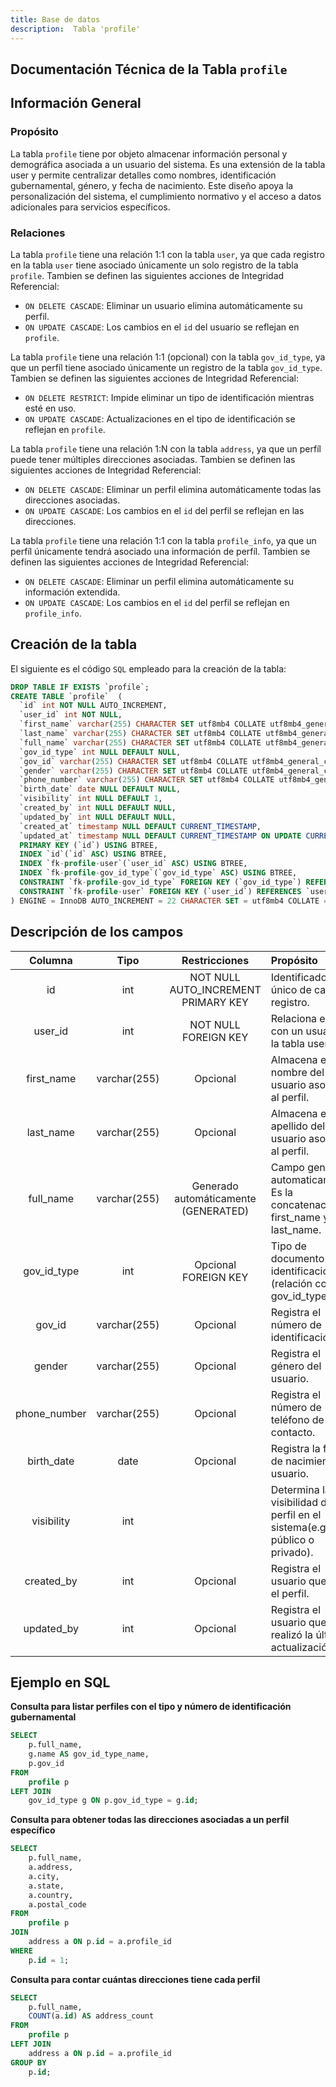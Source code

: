 ```yaml
---
title: Base de datos
description:  Tabla 'profile'
---
```



## Documentación Técnica de la Tabla `profile`

## Información General

### Propósito
La tabla `profile` tiene por objeto almacenar información personal y demográfica asociada a un usuario del sistema. Es una extensión de la tabla user y permite centralizar detalles como nombres, identificación gubernamental, género, y fecha de nacimiento. Este diseño apoya la personalización del sistema, el cumplimiento normativo y el acceso a datos adicionales para servicios específicos.

### Relaciones
La tabla `profile` tiene una relación 1:1 con la tabla `user`, ya que cada registro en la tabla `user` tiene asociado únicamente un solo registro de la tabla `profile`.
Tambien se definen las siguientes acciones de Integridad Referencial:
- `ON DELETE CASCADE`: Eliminar un usuario elimina automáticamente su perfil.
- `ON UPDATE CASCADE`: Los cambios en el `id` del usuario se reflejan en `profile`.

La tabla `profile` tiene una relación 1:1 (opcional) con la tabla `gov_id_type`, ya que un perfíl tiene asociado únicamente un registro de la tabla `gov_id_type`.
Tambien se definen las siguientes acciones de Integridad Referencial:
- `ON DELETE RESTRICT`: Impide eliminar un tipo de identificación mientras esté en uso.
- `ON UPDATE CASCADE`: Actualizaciones en el tipo de identificación se reflejan en `profile`.

La tabla `profile` tiene una relación 1:N con la tabla `address`, ya que un perfíl puede tener múltiples direcciones asociadas.
Tambien se definen las siguientes acciones de Integridad Referencial:
- `ON DELETE CASCADE`: Eliminar un perfil elimina automáticamente todas las direcciones asociadas.
- `ON UPDATE CASCADE`: Los cambios en el `id` del perfil se reflejan en las direcciones.

La tabla `profile` tiene una relación 1:1 con la tabla `profile_info`, ya que un perfíl únicamente tendrá asociado una información de perfíl.
Tambien se definen las siguientes acciones de Integridad Referencial:
- `ON DELETE CASCADE`: Eliminar un perfil elimina automáticamente su información extendida.
- `ON UPDATE CASCADE`: Los cambios en el `id` del perfil se reflejan en `profile_info`.


## Creación de la tabla
El siguiente es el código `SQL` empleado para la creación de la tabla:
``` sql
DROP TABLE IF EXISTS `profile`;
CREATE TABLE `profile`  (
  `id` int NOT NULL AUTO_INCREMENT,
  `user_id` int NOT NULL,
  `first_name` varchar(255) CHARACTER SET utf8mb4 COLLATE utf8mb4_general_ci NULL DEFAULT NULL,
  `last_name` varchar(255) CHARACTER SET utf8mb4 COLLATE utf8mb4_general_ci NULL DEFAULT NULL,
  `full_name` varchar(255) CHARACTER SET utf8mb4 COLLATE utf8mb4_general_ci GENERATED ALWAYS AS (concat(`first_name`,_utf8mb4' ',`last_name`)) STORED,
  `gov_id_type` int NULL DEFAULT NULL,
  `gov_id` varchar(255) CHARACTER SET utf8mb4 COLLATE utf8mb4_general_ci NULL DEFAULT NULL,
  `gender` varchar(255) CHARACTER SET utf8mb4 COLLATE utf8mb4_general_ci NULL DEFAULT NULL,
  `phone_number` varchar(255) CHARACTER SET utf8mb4 COLLATE utf8mb4_general_ci NULL DEFAULT NULL,
  `birth_date` date NULL DEFAULT NULL,
  `visibility` int NULL DEFAULT 1,
  `created_by` int NULL DEFAULT NULL,
  `updated_by` int NULL DEFAULT NULL,
  `created_at` timestamp NULL DEFAULT CURRENT_TIMESTAMP,
  `updated_at` timestamp NULL DEFAULT CURRENT_TIMESTAMP ON UPDATE CURRENT_TIMESTAMP,
  PRIMARY KEY (`id`) USING BTREE,
  INDEX `id`(`id` ASC) USING BTREE,
  INDEX `fk-profile-user`(`user_id` ASC) USING BTREE,
  INDEX `fk-profile-gov_id_type`(`gov_id_type` ASC) USING BTREE,
  CONSTRAINT `fk-profile-gov_id_type` FOREIGN KEY (`gov_id_type`) REFERENCES `gov_id_type` (`id`) ON DELETE RESTRICT ON UPDATE CASCADE,
  CONSTRAINT `fk-profile-user` FOREIGN KEY (`user_id`) REFERENCES `user` (`id`) ON DELETE CASCADE ON UPDATE CASCADE
) ENGINE = InnoDB AUTO_INCREMENT = 22 CHARACTER SET = utf8mb4 COLLATE = utf8mb4_general_ci ROW_FORMAT = Dynamic;
```

## Descripción de los campos
|Columna	|Tipo		|Restricciones	|Propósito	|
|:-------------:|:-------------:|:-------------:|:-------------|
|id		|int		|NOT NULL<br>AUTO_INCREMENT<br>PRIMARY KEY|Identificador único de cada registro.|
|user_id	|int	|NOT NULL<br>FOREIGN KEY	|Relaciona el perfil con un usuario en la tabla user.|
|first_name	|varchar(255)	|Opcional	|Almacena el nombre del usuario asociado al perfil.|
|last_name	|varchar(255)	|Opcional	|Almacena el apellido del usuario asociado al perfil.|
|full_name	|varchar(255)	|Generado automáticamente (GENERATED)	|Campo generado automaticamente: Es la concatenación de first_name y last_name.|
|gov_id_type	|int	|Opcional<br>FOREIGN KEY	|Tipo de documento de identificación (relación con gov_id_type).|
|gov_id	|varchar(255)	|Opcional	|Registra el número de identificación.|
|gender	|varchar(255)	|Opcional	|Registra el género del usuario.|
|phone_number	|varchar(255)	|Opcional	|Registra el número de teléfono de contacto.|
|birth_date	|date	|Opcional	|Registra la fecha de nacimiento del usuario.|
|visibility	|int	|	|Determina la visibilidad del perfil en el sistema(e.g., público o privado).|
|created_by	|int	|Opcional	|Registra el usuario que creó el perfil.|
|updated_by	|int	|Opcional	|Registra el usuario que realizó la última actualización.|



## Ejemplo en SQL

**Consulta para listar perfiles con el tipo y número de identificación gubernamental**
``` sql
SELECT 
    p.full_name,
    g.name AS gov_id_type_name,
    p.gov_id
FROM 
    profile p
LEFT JOIN 
    gov_id_type g ON p.gov_id_type = g.id;
```

**Consulta para obtener todas las direcciones asociadas a un perfil específico**
``` sql
SELECT 
    p.full_name,
    a.address,
    a.city,
    a.state,
    a.country,
    a.postal_code
FROM 
    profile p
JOIN 
    address a ON p.id = a.profile_id
WHERE 
    p.id = 1;
```

**Consulta para contar cuántas direcciones tiene cada perfil**
``` sql
SELECT 
    p.full_name,
    COUNT(a.id) AS address_count
FROM 
    profile p
LEFT JOIN 
    address a ON p.id = a.profile_id
GROUP BY 
    p.id;
```